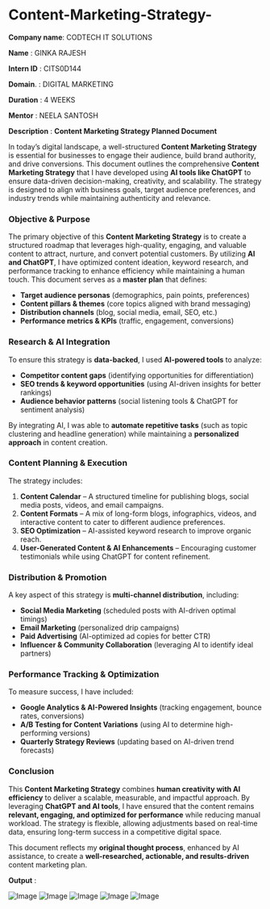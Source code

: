 # Content-Marketing-Strategy-

**Company name**: CODTECH IT SOLUTIONS 

**Name**        : GINKA RAJESH 

**Intern ID**   : CITS0D144

**Domain**.     : DIGITAL MARKETING 

**Duration**    : 4 WEEKS

**Mentor**      : NEELA SANTOSH 

**Description** : **Content Marketing Strategy Planned Document**  

In today’s digital landscape, a well-structured **Content Marketing Strategy** is essential for businesses to engage their audience, build brand authority, and drive conversions. This document outlines the comprehensive **Content Marketing Strategy** that I have developed using **AI tools like ChatGPT** to ensure data-driven decision-making, creativity, and scalability. The strategy is designed to align with business goals, target audience preferences, and industry trends while maintaining authenticity and relevance.  

### **Objective & Purpose**  
The primary objective of this **Content Marketing Strategy** is to create a structured roadmap that leverages high-quality, engaging, and valuable content to attract, nurture, and convert potential customers. By utilizing **AI and ChatGPT**, I have optimized content ideation, keyword research, and performance tracking to enhance efficiency while maintaining a human touch. This document serves as a **master plan** that defines:  
- **Target audience personas** (demographics, pain points, preferences)  
- **Content pillars & themes** (core topics aligned with brand messaging)  
- **Distribution channels** (blog, social media, email, SEO, etc.)  
- **Performance metrics & KPIs** (traffic, engagement, conversions)  

### **Research & AI Integration**  
To ensure this strategy is **data-backed**, I used **AI-powered tools** to analyze:  
- **Competitor content gaps** (identifying opportunities for differentiation)  
- **SEO trends & keyword opportunities** (using AI-driven insights for better rankings)  
- **Audience behavior patterns** (social listening tools & ChatGPT for sentiment analysis)  

By integrating AI, I was able to **automate repetitive tasks** (such as topic clustering and headline generation) while maintaining a **personalized approach** in content creation.  

### **Content Planning & Execution**  
The strategy includes:  
1. **Content Calendar** – A structured timeline for publishing blogs, social media posts, videos, and email campaigns.  
2. **Content Formats** – A mix of long-form blogs, infographics, videos, and interactive content to cater to different audience preferences.  
3. **SEO Optimization** – AI-assisted keyword research to improve organic reach.  
4. **User-Generated Content & AI Enhancements** – Encouraging customer testimonials while using ChatGPT for content refinement.  

### **Distribution & Promotion**  
A key aspect of this strategy is **multi-channel distribution**, including:  
- **Social Media Marketing** (scheduled posts with AI-driven optimal timings)  
- **Email Marketing** (personalized drip campaigns)  
- **Paid Advertising** (AI-optimized ad copies for better CTR)  
- **Influencer & Community Collaboration** (leveraging AI to identify ideal partners)  

### **Performance Tracking & Optimization**  
To measure success, I have included:  
- **Google Analytics & AI-Powered Insights** (tracking engagement, bounce rates, conversions)  
- **A/B Testing for Content Variations** (using AI to determine high-performing versions)  
- **Quarterly Strategy Reviews** (updating based on AI-driven trend forecasts)  

### **Conclusion**  
This **Content Marketing Strategy** combines **human creativity with AI efficiency** to deliver a scalable, measurable, and impactful approach. By leveraging **ChatGPT and AI tools**, I have ensured that the content remains **relevant, engaging, and optimized for performance** while reducing manual workload. The strategy is flexible, allowing adjustments based on real-time data, ensuring long-term success in a competitive digital space.  

This document reflects my **original thought process**, enhanced by AI assistance, to create a **well-researched, actionable, and results-driven** content marketing plan.  

**Output** :

![Image](https://github.com/user-attachments/assets/e481fb0b-916e-4a36-b974-5a5a6dcc2b45) 
![Image](https://github.com/user-attachments/assets/bf2ac87a-fb85-481d-86a2-19f309754df0)
![Image](https://github.com/user-attachments/assets/2c095f74-1ac8-47cb-8dcb-1a2c8c87d98b)
![Image](https://github.com/user-attachments/assets/207ef198-c1b0-4a8d-b045-c5f6cc88ee4e)
![Image](https://github.com/user-attachments/assets/bff5aaf9-5610-4d7f-b79b-5a840a998232) 
